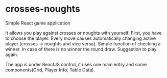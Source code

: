 # crosses-noughts
Simple React game application

It allows you play against crosses or noughts with yourself. First, you have to choose the player.
Every move causes automatically changing active player (crosses -> noughts and vice versa).
Simple function of checking a winner. In case of there is no winner the round draw.
Suggestion to play again.

The app is under ReactJS control, it uses one main entry and some components(Grid, Player Info, Table Data).
